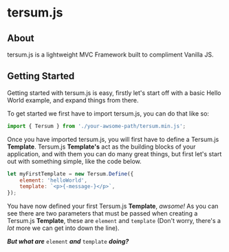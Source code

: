 # tersum.js

## About

tersum.js is a lightweight MVC Framework built to compliment Vanilla JS. 

## Getting Started

Getting started with tersum.js is easy, firstly let's start off with a basic Hello World example, and expand things from there.

To get started we first have to import tersum.js, you can do that like so:

```javascript
import { Tersum } from './your-awsome-path/tersum.min.js';
```

Once you have imported tersum.js, you will first have to define a Tersum.js **Template**. Tersum.js **Template's** act as the building blocks of your application, and with them you can do many great things, but first let's start out with something simple, like the code below. 

```javascript
let myFirstTemplate = new Tersum.Define({
	element: 'helloWorld',
	template: `<p>{-message-}</p>`,
});
```

You have now defined your first Tersum.js **Template**, _awsome!_ As you can see there are two parameters that must be passed when creating a Tersum.js **Template**, these are `element` and `template` (Don't worry, there's a _lot_ more we can get into down the line). 

_**But what are**_ `element` _**and**_ `template` _**doing?**_
